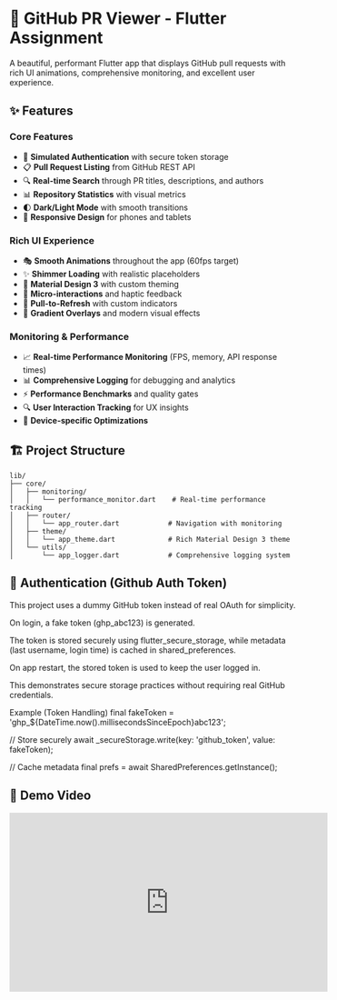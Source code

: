 # 🚀 GitHub PR Viewer - Flutter Assignment

A beautiful, performant Flutter app that displays GitHub pull requests with rich UI animations, comprehensive monitoring, and excellent user experience.

## ✨ Features

### Core Features
- 🔐 **Simulated Authentication** with secure token storage
- 📋 **Pull Request Listing** from GitHub REST API
- 🔍 **Real-time Search** through PR titles, descriptions, and authors
- 📊 **Repository Statistics** with visual metrics
- 🌓 **Dark/Light Mode** with smooth transitions
- 📱 **Responsive Design** for phones and tablets

### Rich UI Experience
- 🎭 **Smooth Animations** throughout the app (60fps target)
- ✨ **Shimmer Loading** with realistic placeholders
- 🎨 **Material Design 3** with custom theming
- 💫 **Micro-interactions** and haptic feedback
- 🎯 **Pull-to-Refresh** with custom indicators
- 🌈 **Gradient Overlays** and modern visual effects

### Monitoring & Performance
- 📈 **Real-time Performance Monitoring** (FPS, memory, API response times)
- 📊 **Comprehensive Logging** for debugging and analytics
- ⚡ **Performance Benchmarks** and quality gates
- 🔍 **User Interaction Tracking** for UX insights
- 📱 **Device-specific Optimizations**

## 🏗️ Project Structure

```
lib/
├── core/
│   ├── monitoring/
│   │   └── performance_monitor.dart    # Real-time performance tracking
│   ├── router/
│   │   └── app_router.dart            # Navigation with monitoring
│   ├── theme/
│   │   └── app_theme.dart             # Rich Material Design 3 theme
│   └── utils/
│       └── app_logger.dart            # Comprehensive logging system

```
## 🔐 Authentication (Github Auth Token)

This project uses a dummy GitHub token instead of real OAuth for simplicity.

On login, a fake token (ghp_<timestamp>abc123) is generated.

The token is stored securely using flutter_secure_storage, while metadata (last username, login time) is cached in shared_preferences.

On app restart, the stored token is used to keep the user logged in.

This demonstrates secure storage practices without requiring real GitHub credentials.

Example (Token Handling)
final fakeToken = 'ghp_${DateTime.now().millisecondsSinceEpoch}abc123';

// Store securely
await _secureStorage.write(key: 'github_token', value: fakeToken);

// Cache metadata
final prefs = await SharedPreferences.getInstance();


## 🎥 Demo Video

<iframe width="560" height="315" src="https://www.youtube.com/embed/jmpUP1MaQ9Q?list=RDjmpUP1MaQ9Q"
title="GitHub PR Viewer Demo" frameborder="0"
allow="accelerometer; autoplay; clipboard-write; encrypted-media; gyroscope; picture-in-picture"
allowfullscreen></iframe>
